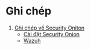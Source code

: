# Ghi chép
1. [Ghi chép về Security Oniton ](https://github.com/ngocnn97/ghichep/tree/main/Security%20Onion)
      - [Cài đặt Security Onion ](https://github.com/ngocnn97/ghichep/blob/main/Security%20Onion/CaiDat.md)
      - [Wazuh ](https://github.com/ngocnn97/ghichep/blob/main/Security%20Onion/Wazuh.md)
